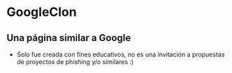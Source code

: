# GoogleClon

## Una página similar a Google

- Solo fue creada con fines educativos, no es una invitación a propuestas de proyectos de phishing y/o similares :)
